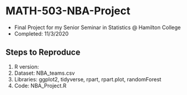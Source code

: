 # MATH-503-NBA-Project
- Final Project for my Senior Seminar in Statistics @ Hamilton College  
- Completed: 11/3/2020  

## Steps to Reproduce
1. R version: 
2. Dataset: NBA_teams.csv
3. Libraries: ggplot2, tidyverse, rpart, rpart.plot, randomForest
4. Code: NBA_Project.R
  

